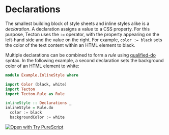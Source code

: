 # Declarations

The smallest building block of style sheets and inline styles alike is a _declaration_. A declaration assigns a value to a CSS property. For this purpose, Tecton uses the `:=` operator, with the property appearing on the left-hand side and the value on the right. For example, `color := black` sets the color of the text content within an HTML element to black.

Multiple declarations can be combined to form a _rule_ using [qualified-do](https://jordanmartinez.github.io/purescript-jordans-reference-site/content/11-Syntax/06-Modifying-Do-Ado-Syntax-Sugar/src/13-Qualified-Do-ps.html) syntax. In the following example, a second declaration sets the background color of an HTML element to white:

```haskell
module Example.InlineStyle where

import Color (black, white)
import Tecton
import Tecton.Rule as Rule

inlineStyle :: Declarations _
inlineStyle = Rule.do
  color := black
  backgroundColor := white
```

[![Open with Try PureScript](https://shields.io/badge/-Open%20in%20Try%20PureScript-303748?logo=data:image/png;base64,iVBORw0KGgoAAAANSUhEUgAAABAAAAAQCAYAAAAf8/9hAAAAAXNSR0IArs4c6QAAAERlWElmTU0AKgAAAAgAAYdpAAQAAAABAAAAGgAAAAAAA6ABAAMAAAABAAEAAKACAAQAAAABAAAAEKADAAQAAAABAAAAEAAAAAA0VXHyAAAArElEQVQ4EeWRzQ6CMBCECSJnwOfiwN2YmCgn49F49cnrzNLdDFhfQDdpd+fbH2hbVf9lKaUaizZ/PTmSByv53I5AO8FjcQgKWqyXFGrYs0nAFEMAn0wEKARIN45ZSzMNfza1bHu4u2gNOzYIuFDMDnKyc73xN2gOdzv51w2YWKbHbzpTn7sfwQAmH0mIuHe98bzYNho1QGKUYr41n6xkg/atYlRfc0e9Svy+eAM93kRyOW/z2AAAAABJRU5ErkJggg==&style=flat)](https://try.purescript.org/?code=LYewJgrgNgpgBAUQB4ENgAdYDoCSA7KASzxgGUAXAT1jgHcALGAJxgChXCMQny4AFFlAhh4ACgCqeQuQA0cUQBIAlHNEAeAHxKlHLj0QAzAzADGvUQiOnyOzum68AKk0p8ILUiaaF05lnhEmJTgUAGc4Z1d3Mi8fcl17fUlQlGMsAGEQZhMxCDwU40zsmB0EhzhMqG55ACMoFBMAazkGaRKy-UdrEDwOp268LAAlaHgwuBHYdmIiEgpqeAAuRbgAEVN6phRyQh7wgH0OAmIyKhoAXgnRrDAQVjg4ExAqpjhFy7qGxvu4Gq+AcyYIDyYEq1XedHobXYwBQxDeK0sxjMcEk0lYsPh5x+kTcHliviw-kCPweCjgeQKMCKTBypLg5LgACI1OgWBo1E8RBomXBNHBicx8LN4DMTvMaPyWQB6LkwDnStnyplAA)
